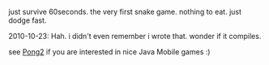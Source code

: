 just survive 60seconds. the very first snake game. nothing to eat. just dodge fast.

2010-10-23: Hah. i didn't even remember i wrote that. wonder if it compiles.

see [Pong2](http://code.google.com/p/pong2/) if you are interested in nice Java Mobile games :)